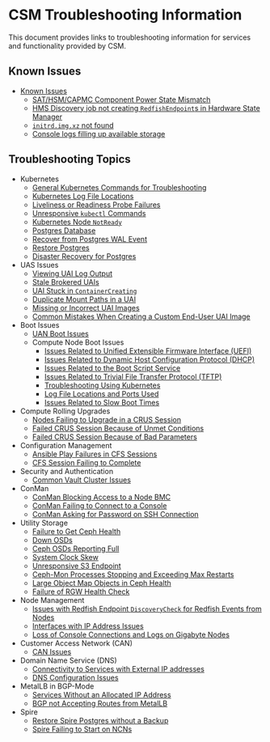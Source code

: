 # CSM Troubleshooting Information

This document provides links to troubleshooting information for services and functionality provided by CSM.

## Known Issues

* [Known Issues](#known-issues)
    * [SAT/HSM/CAPMC Component Power State Mismatch](known_issues/component_power_state_mismatch.md)
    * [HMS Discovery job not creating `RedfishEndpoint`s in Hardware State Manager](known_issues/discovery_job_not_creating_redfish_endpoints.md)
    * [`initrd.img.xz` not found](known_issues/initrd.img.zx_not_found.md)
    * [Console logs filling up available storage](known_issues/console_log_storage_filling.md)

## Troubleshooting Topics

* Kubernetes
    * [General Kubernetes Commands for Troubleshooting](kubernetes/Kubernetes_Troubleshooting_Information.md)
    * [Kubernetes Log File Locations](kubernetes/Kubernetes_Log_File_Locations.md)
    * [Liveliness or Readiness Probe Failures](kubernetes/Troubleshoot_Liveliness_Readiness_Probe_Failures.md)
    * [Unresponsive `kubectl` Commands](kubernetes/Troubleshoot_Unresponsive_kubectl_Commands.md)
    * [Kubernetes Node `NotReady`](kubernetes/Troubleshoot_Kubernetes_Node_NotReady.md)
    * [Postgres Database](../operations/kubernetes/Troubleshoot_Postgres_Database.md)
    * [Recover from Postgres WAL Event](../operations/kubernetes/Troubleshoot_Postgres_Database.md)
    * [Restore Postgres](../operations/kubernetes/Restore_Postgres.md)
    * [Disaster Recovery for Postgres](../operations/kubernetes/Disaster_Recovery_Postgres.md)
* UAS Issues
    * [Viewing UAI Log Output](../operations/UAS_user_and_admin_topics/Troubleshoot_UAIs_by_Viewing_Log_Output.md)
    * [Stale Brokered UAIs](../operations/UAS_user_and_admin_topics/Troubleshoot_Stale_Brokered_UAIs.md)
    * [UAI Stuck in `ContainerCreating`](../operations/UAS_user_and_admin_topics/Troubleshoot_UAI_Stuck_in_ContainerCreating.md)
    * [Duplicate Mount Paths in a UAI](../operations/UAS_user_and_admin_topics/Troubleshoot_Duplicate_Mount_Paths_in_a_UAI.md)
    * [Missing or Incorrect UAI Images](../operations/UAS_user_and_admin_topics/Troubleshoot_Missing_or_Incorrect_UAI_Images.md)
    * [Common Mistakes When Creating a Custom End-User UAI Image](../operations/UAS_user_and_admin_topics/Troubleshoot_Common_Mistakes_when_Creating_a_Custom_End-User_UAI_Image.md)
* Boot Issues
    * [UAN Boot Issues](../operations/boot_orchestration/Troubleshoot_UAN_Boot_Issues.md)
    * Compute Node Boot Issues
        * [Issues Related to Unified Extensible Firmware Interface (UEFI)](../operations/boot_orchestration/Troubleshoot_Compute_Node_Boot_Issues_Related_to_Unified_Extensible_Firmware_Interface_UEFI.md)
        * [Issues Related to Dynamic Host Configuration Protocol (DHCP)](../operations/boot_orchestration/Troubleshoot_Compute_Node_Boot_Issues_Related_to_Dynamic_Host_Configuration_Protocol_DHCP.md)
        * [Issues Related to the Boot Script Service](../operations/boot_orchestration/Troubleshoot_Compute_Node_Boot_Issues_Related_to_the_Boot_Script_Service_BSS.md)
        * [Issues Related to Trivial File Transfer Protocol (TFTP)](../operations/boot_orchestration/Troubleshoot_Compute_Node_Boot_Issues_Related_to_Trivial_File_Transfer_Protocol_TFTP.md)
        * [Troubleshooting Using Kubernetes](../operations/boot_orchestration/Troubleshoot_Compute_Node_Boot_Issues_Using_Kubernetes.md)
        * [Log File Locations and Ports Used](../operations/boot_orchestration/Log_File_Locations_and_Ports_Used_in_Compute_Node_Boot_Troubleshooting.md)
        * [Issues Related to Slow Boot Times](../operations/boot_orchestration/Troubleshoot_Compute_Node_Boot_Issues_Related_to_Slow_Boot_Times.md)
* Compute Rolling Upgrades
    * [Nodes Failing to Upgrade in a CRUS Session](../operations/compute_rolling_upgrades/Troubleshoot_Nodes_Failing_to_Upgrade_in_a_CRUS_Session.md)
    * [Failed CRUS Session Because of Unmet Conditions](../operations/compute_rolling_upgrades/Troubleshoot_a_Failed_CRUS_Session_Due_to_Unmet_Conditions.md)
    * [Failed CRUS Session Because of Bad Parameters](../operations/compute_rolling_upgrades/Troubleshoot_a_Failed_CRUS_Session_Due_to_Bad_Parameters.md)
* Configuration Management
    * [Ansible Play Failures in CFS Sessions](../operations/configuration_management/Troubleshoot_Ansible_Play_Failures_in_CFS_Sessions.md)
    * [CFS Session Failing to Complete](../operations/configuration_management/Troubleshoot_CFS_Session_Failing_to_Complete.md)
* Security and Authentication
    * [Common Vault Cluster Issues](../operations/security_and_authentication/Troubleshoot_Common_Vault_Cluster_Issues.md)
* ConMan
    * [ConMan Blocking Access to a Node BMC](../operations/conman/Troubleshoot_ConMan_Blocking_Access_to_a_Node_BMC.md)
    * [ConMan Failing to Connect to a Console](../operations/conman/Troubleshoot_ConMan_Failing_to_Connect_to_a_Console.md)
    * [ConMan Asking for Password on SSH Connection](../operations/conman/Troubleshoot_ConMan_Asking_for_Password_on_SSH_Connection.md)
* Utility Storage
    * [Failure to Get Ceph Health](../operations/utility_storage/Troubleshoot_Failure_to_Get_Ceph_Health.md)
    * [Down OSDs](../operations/utility_storage/Troubleshoot_a_Down_OSD.md)
    * [Ceph OSDs Reporting Full](../operations/utility_storage/Troubleshoot_Ceph_OSDs_Reporting_Full.md)
    * [System Clock Skew](../operations/utility_storage/Troubleshoot_System_Clock_Skew.md)
    * [Unresponsive S3 Endpoint](../operations/utility_storage/Troubleshoot_an_Unresponsive_S3_Endpoint.md)
    * [Ceph-Mon Processes Stopping and Exceeding Max Restarts](../operations/utility_storage/Troubleshoot_Ceph-Mon_Processes_Stopping_and_Exceeding_Max_Restarts.md)
    * [Large Object Map Objects in Ceph Health](../operations/utility_storage/Troubleshoot_Large_Object_Map_Objects_in_Ceph_Health.md)
    * [Failure of RGW Health Check](../operations/utility_storage/Troubleshoot_RGW_Health_Check_Fail.md)
* Node Management
    * [Issues with Redfish Endpoint `DiscoveryCheck` for Redfish Events from Nodes](../operations/node_management/Troubleshoot_Issues_with_Redfish_Endpoint_Discovery.md)
    * [Interfaces with IP Address Issues](../operations/node_management/Troubleshoot_Interfaces_with_IP_Address_Issues.md)
    * [Loss of Console Connections and Logs on Gigabyte Nodes](../operations/node_management/Troubleshoot_Loss_of_Console_Connections_and_Logs_on_Gigabyte_Nodes.md)
* Customer Access Network (CAN)
    * [CAN Issues](../operations/network/customer_access_network/Troubleshoot_CAN_Issues.md)
* Domain Name Service (DNS)
    * [Connectivity to Services with External IP addresses](../operations/network/external_dns/Troubleshoot_Systems_Not_Provisioned_with_External_IP_Addresses.md)
    * [DNS Configuration Issues](../operations/network/external_dns/Troubleshoot_DNS_Configuration_Issues.md)
* MetalLB in BGP-Mode
    * [Services Without an Allocated IP Address](../operations/network/metallb_bgp/Troubleshoot_Services_without_an_Allocated_IP_Address.md)
    * [BGP not Accepting Routes from MetalLB](../operations/network/metallb_bgp/Troubleshoot_BGP_not_Accepting_Routes_from_MetalLB.md)
* Spire
    * [Restore Spire Postgres without a Backup](../operations/spire/Restore_Spire_Postgres_without_a_Backup.md)
    * [Spire Failing to Start on NCNs](../operations/spire/Troubleshoot_Spire_Failing_to_Start_on_NCNs.md)
